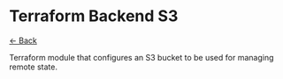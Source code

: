 # Terraform Backend S3

[<- Back](../README.md)

Terraform module that configures an S3 bucket to be used
for managing remote state.
